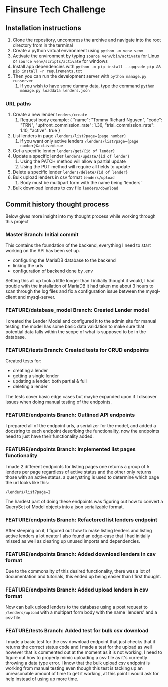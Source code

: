 # Finsure Tech Challenge

## Installation instructions

1. Clone the repository, uncompress the archive and navigate into the root directory from in the terminal
2. Create a python virtual environment using `python -m venv venv`
3. Activate the environment by typing `source venv/bin/activate` for Linux or `source venv/scripts/activate` for windows
4. Install app dependencies with `python -m pip install --upgrade pip && pip install -r requirements.txt`
5. Then you can run the development server with `python manage.py runserver`
    1. If you wish to have some dummy data, type the command `python manage.py loaddata lenders.json`

### URL paths

1. Create a new lender `lenders/create`
    1. Request body example:
       {
       "name": "Tommy Richard Nguyen",
       "code": "TRN",
       "upfront_commission_rate": 1.36,
       "trial_commission_rate": 1.10,
       "active": true
       }
2. List lenders in page `/lenders/list?page={page number}`
    1. if you want only active lenders `/lenders/list?page={page number}&active=true`
3. Get a specific lender `lenders/get/{id of lender}`
4. Update a specific lender `lenders/update/{id of lender}`
    1. Using the PATCH method will allow a partial update
    2. Using the PUT method will require all fields to update
5. Delete a specific lender `lenders/delete/{id of lender}`
6. Bulk upload lenders in csv format `lenders/upload`
    1. Body must be multipart form with the name being 'lenders'
7. Bulk download lenders to csv file `lenders/download`

## Commit history thought process

Below gives more insight into my thought process while working through this project

### Master Branch: Initial commit

This contains the foundation of the backend, everything I need to start working on the API has been set up.

-   configuring the MariaDB database to the backend
-   linking the urls
-   configuration of backend done by .env

Setting this all up took a little longer than I initially thought it would, I had trouble with the installation of MariaDB it had taken me about 3 hours to scan through the log files and fix a configuration issue between the mysql-client and mysql-server.

### FEATURE/database_model Branch: Created Lender model

I created the Lender Model and configured it to the admin site for manual testing, the model has some basic data validation to make sure that potential data falls within the scope of what is supposed to be in the database.

### FEATURE/tests Branch: Created tests for CRUD endpoints

Created tests for:

-   creating a lender
-   getting a single lender
-   updating a lender: both partial & full
-   deleting a lender

The tests cover basic edge cases but maybe expanded upon if I discover issues when doing manual testing of the endpoints.

### FEATURE/endpoints Branch: Outlined API endpoints

I prepared all of the endpoint urls, a serializer for the model, and added a docstring to each endpoint describing the functionality, now the endpoints need to just have their functionality added.

### FEATURE/endpoints Branch: Implemented list pages functionality

I made 2 different endpoints for listing pages one returns a group of 5 lenders per page regardless of active status and the other only returns those with an active status. a querystring is used to determine which page the url looks like this:

`/lenders/list?page=1`

The hardest part of doing these endpoints was figuring out how to convert a QuerySet of Model objects into a json serializable format.

### FEATURE/endpoints Branch: Refactored list lenders endpoint

After sleeping on it, I figured out how to make listing lenders and listing active lenders a lot neater I also found an edge-case that I had initially missed as well as clearing up unused imports and dependencies.

### FEATURE/endpoints Branch: Added download lenders in csv format

Due to the commonality of this desired functionality, there was a lot of documentation and tutorials, this ended up being easier than I first thought.

### FEATURE/endpoints Branch: Added upload lenders in csv format

Now can bulk upload lenders to the database using a post request to `/lenders/upload` with a multipart form body with the name 'lenders' and a csv file.

### FEATURE/tests Branch: Added test for bulk csv download

I made a basic test for the csv download endpoint that just checks that it returns the correct status code and I made a test for the upload as well however that is commented out at the moment as it is not working, I need to figure out how to properly mimic uploading a csv file as it's currently throwing a data type error. I know that the bulk upload csv endpoint is working from manual testing even though this test is tacking up an unreasonable amount of time to get it working, at this point I would ask for help instead of using up more time.
